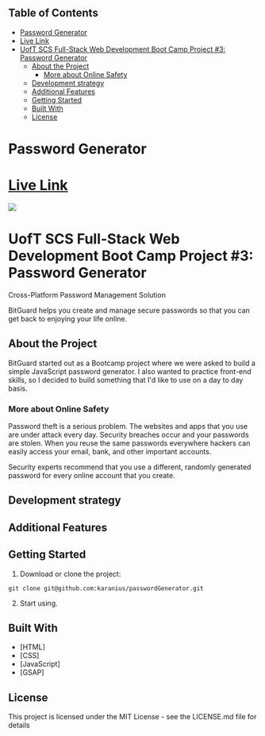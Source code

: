 ## Table of Contents

- [Password Generator](#password-generator)
- [Live Link](#live-link)
- [UofT SCS Full-Stack Web Development Boot Camp Project #3: Password Generator](#uoft-scs-full-stack-web-development-boot-camp-project-3-password-generator)
  - [About the Project](#about-the-project)
    - [More about Online Safety](#more-about-online-safety)
  - [Development strategy](#development-strategy)
  - [Additional Features](#additional-features)
  - [Getting Started](#getting-started)
  - [Built With](#built-with)
  - [License](#license)

# Password Generator


# [Live Link](https://karanius.github.io/passwordGenerator/)
![](./screenShot.gif)

# UofT SCS Full-Stack Web Development Boot Camp Project #3: Password Generator


Cross-Platform Password Management Solution

BitGuard helps you create and manage secure passwords so that you can get back to enjoying your life online.


## About the Project

BitGuard started out as a Bootcamp project where we were asked to build a simple JavaScript password generator. I also wanted to practice front-end skills,
so I decided to build something that I'd like to use on a day to day basis.

### More about Online Safety
Password theft is a serious problem. The websites and apps that you use are under attack every day. Security breaches occur and your passwords are stolen. When you reuse the same passwords everywhere hackers can easily access your email, bank, and other important accounts.

Security experts recommend that you use a different, randomly generated password for every online account that you create.

## Development strategy

## Additional Features

## Getting Started

1. Download or clone the project:
```
git clone git@github.com:karanius/passwordGenerator.git
```
2. Start using.

## Built With
* [HTML]
* [CSS]
* [JavaScript]
* [GSAP]



## License
This project is licensed under the MIT License - see the LICENSE.md file for details